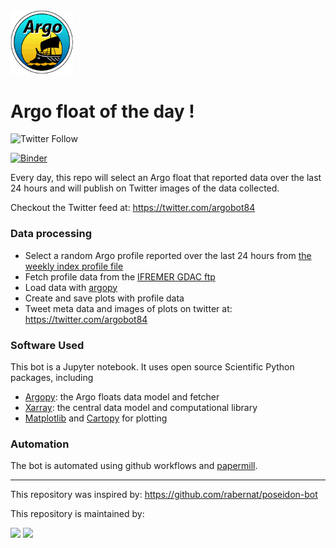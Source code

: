 <img src="https://raw.githubusercontent.com/euroargodev/euroargodev.github.io/master/img/logo/ArgoLogos/Argo_Logo_S.gif" width="100"/>

# Argo float of the day !
![Twitter Follow](https://img.shields.io/twitter/follow/argobot84)

[![Binder](https://binder.pangeo.io/badge_logo.svg)](https://binder.pangeo.io/v2/gh/euroargodev/floatoftheday/main?filepath=floatoftheday.ipynb)

Every day, this repo will select an Argo float that reported data over the last 24 hours and will publish on Twitter images of the data collected.

Checkout the Twitter feed at: https://twitter.com/argobot84

### Data processing

- Select a random Argo profile reported over the last 24 hours from [the weekly index profile file](ftp.ifremer.fr/ifremer/argo/ar_index_this_week_prof.txt)
- Fetch profile data from the [IFREMER GDAC ftp](ftp.ifremer.fr/argo)
- Load data with [argopy](https://argopy.readthedocs.io)
- Create and save plots with profile data
- Tweet meta data and images of plots on twitter at: https://twitter.com/argobot84

### Software Used

This bot is a Jupyter notebook. It uses open source Scientific Python packages, including
- [Argopy](https://argopy.readthedocs.io): the Argo floats data model and fetcher
- [Xarray](http://xarray.pydata.org/): the central data model and computational library
- [Matplotlib](https://matplotlib.org/) and [Cartopy](http://scitools.org.uk/cartopy/index.html) for plotting


### Automation

The bot is automated using github workflows and [papermill](https://papermill.readthedocs.io/).

***
This repository was inspired by: https://github.com/rabernat/poseidon-bot
 
This repository is maintained by:
<div>
<img src="https://www.argo-france.fr/wp-content/uploads/2019/10/Argo-logo_banner-color.png" width="200"/>
<img src="https://www.umr-lops.fr/var/storage/images/_aliases/logo_main/medias-ifremer/medias-lops/logos/logo-lops-2/1459683-4-fre-FR/Logo-LOPS-2.png" width="70"/>
</div>
